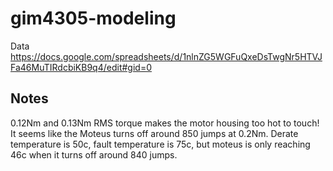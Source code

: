 # gim4305-modeling

Data https://docs.google.com/spreadsheets/d/1nlnZG5WGFuQxeDsTwgNr5HTVJFa46MuTIRdcbiKB9q4/edit#gid=0 

## Notes
0.12Nm and 0.13Nm RMS torque makes the motor housing too hot to touch! It seems like the Moteus turns off around 850 jumps at 0.2Nm. Derate temperature is 50c, fault temperature is 75c, but moteus is only reaching 46c when it turns off around 840 jumps.
